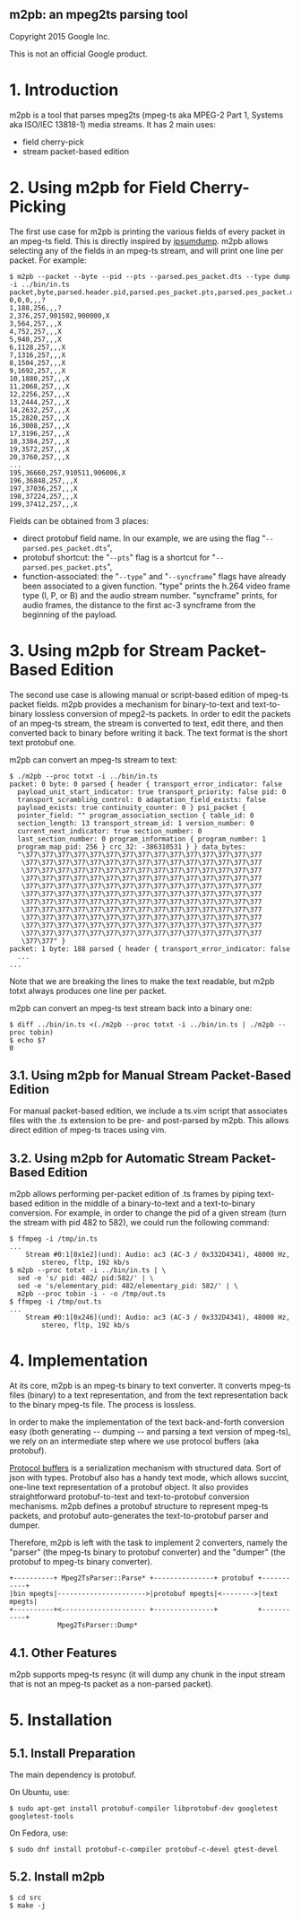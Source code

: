 m2pb: an mpeg2ts parsing tool
-----------------------------

Copyright 2015 Google Inc.

This is not an official Google product.


# 1. Introduction

m2pb is a tool that parses mpeg2ts (mpeg-ts aka MPEG-2 Part 1, Systems
aka ISO/IEC 13818-1) media streams. It has 2 main uses:

* field cherry-pick
* stream packet-based edition


# 2. Using m2pb for Field Cherry-Picking

The first use case for m2pb is printing the various fields of every
packet in an mpeg-ts field. This is directly inspired by
[ipsumdump](http://www.read.seas.harvard.edu/~kohler/ipsumdump/).
m2pb allows selecting any of the fields in an mpeg-ts stream, and will
print one line per packet. For example:


```
$ m2pb --packet --byte --pid --pts --parsed.pes_packet.dts --type dump -i ../bin/in.ts
packet,byte,parsed.header.pid,parsed.pes_packet.pts,parsed.pes_packet.dts,type
0,0,0,,,?
1,188,256,,,?
2,376,257,901502,900000,X
3,564,257,,,X
4,752,257,,,X
5,940,257,,,X
6,1128,257,,,X
7,1316,257,,,X
8,1504,257,,,X
9,1692,257,,,X
10,1880,257,,,X
11,2068,257,,,X
12,2256,257,,,X
13,2444,257,,,X
14,2632,257,,,X
15,2820,257,,,X
16,3008,257,,,X
17,3196,257,,,X
18,3384,257,,,X
19,3572,257,,,X
20,3760,257,,,X
...
195,36660,257,910511,906006,X
196,36848,257,,,X
197,37036,257,,,X
198,37224,257,,,X
199,37412,257,,,X
```

Fields can be obtained from 3 places:

* direct protobuf field name. In our example, we are using
  the flag "`--parsed.pes_packet.dts`",
* protobuf shortcut: the "`--pts`" flag is a shortcut for
  "`--parsed.pes_packet.pts`",
* function-associated: the "`--type`" and "`--syncframe`" flags have already
  been associated to a given function. "type" prints the h.264 video frame
  type (I, P, or B) and the audio stream number. "syncframe" prints, for
  audio frames, the distance to the first ac-3 syncframe from the
  beginning of the payload.


# 3. Using m2pb for Stream Packet-Based Edition

The second use case is allowing manual or script-based edition of
mpeg-ts packet fields. m2pb provides a mechanism for binary-to-text
and text-to-binary lossless conversion of mpeg2-ts packets. In order to edit
the packets of an mpeg-ts stream, the stream is converted to text,
edit there, and then converted back to binary before writing it back.
The text format is the short text protobuf one.

m2pb can convert an mpeg-ts stream to text:

```
$ ./m2pb --proc totxt -i ../bin/in.ts
packet: 0 byte: 0 parsed { header { transport_error_indicator: false
  payload_unit_start_indicator: true transport_priority: false pid: 0
  transport_scrambling_control: 0 adaptation_field_exists: false
  payload_exists: true continuity_counter: 0 } psi_packet {
  pointer_field: "" program_association_section { table_id: 0
  section_length: 13 transport_stream_id: 1 version_number: 0
  current_next_indicator: true section_number: 0
  last_section_number: 0 program_information { program_number: 1
  program_map_pid: 256 } crc_32: -386310531 } } data_bytes:
  "\377\377\377\377\377\377\377\377\377\377\377\377\377\377\377
   \377\377\377\377\377\377\377\377\377\377\377\377\377\377\377
   \377\377\377\377\377\377\377\377\377\377\377\377\377\377\377
   \377\377\377\377\377\377\377\377\377\377\377\377\377\377\377
   \377\377\377\377\377\377\377\377\377\377\377\377\377\377\377
   \377\377\377\377\377\377\377\377\377\377\377\377\377\377\377
   \377\377\377\377\377\377\377\377\377\377\377\377\377\377\377
   \377\377\377\377\377\377\377\377\377\377\377\377\377\377\377
   \377\377\377\377\377\377\377\377\377\377\377\377\377\377\377
   \377\377\377\377\377\377\377\377\377\377\377\377\377\377\377
   \377\377\377\377\377\377\377\377\377\377\377\377\377\377\377
   \377\377" }
packet: 1 byte: 188 parsed { header { transport_error_indicator: false
  ...
...
```

Note that we are breaking the lines to make the text readable, but
m2pb totxt always produces one line per packet.


m2pb can convert an mpeg-ts text stream back into a binary one:

```
$ diff ../bin/in.ts <(./m2pb --proc totxt -i ../bin/in.ts | ./m2pb --proc tobin)
$ echo $?
0
```

## 3.1. Using m2pb for Manual Stream Packet-Based Edition

For manual packet-based edition, we include a ts.vim script that
associates files with the .ts extension to be pre- and post-parsed
by m2pb. This allows direct edition of mpeg-ts traces using vim.


## 3.2. Using m2pb for Automatic Stream Packet-Based Edition

m2pb allows performing per-packet edition of .ts frames by piping
text-based edition in the middle of a binary-to-text and a
text-to-binary conversion. For example, in order to change the pid of
a given stream (turn the stream with pid 482 to 582), we could run
the following command:

```
$ ffmpeg -i /tmp/in.ts
...
    Stream #0:1[0x1e2](und): Audio: ac3 (AC-3 / 0x332D4341), 48000 Hz,
        stereo, fltp, 192 kb/s
$ m2pb --proc totxt -i ../bin/in.ts | \
  sed -e 's/ pid: 482/ pid:582/' | \
  sed -e 's/elementary_pid: 482/elementary_pid: 582/' | \
  m2pb --proc tobin -i - -o /tmp/out.ts
$ ffmpeg -i /tmp/out.ts
...
    Stream #0:1[0x246](und): Audio: ac3 (AC-3 / 0x332D4341), 48000 Hz,
        stereo, fltp, 192 kb/s
```

# 4. Implementation

At its core, m2pb is an mpeg-ts binary to text converter. It converts
mpeg-ts files (binary) to a text representation, and from the text
representation back to the binary mpeg-ts file. The process is lossless.

In order to make the implementation of the text back-and-forth conversion
easy (both generating -- dumping -- and parsing a text version of
mpeg-ts), we rely on an intermediate step where we use protocol buffers
(aka protobuf).

[Protocol buffers](https://developers.google.com/protocol-buffers/) is
a serialization mechanism with structured data. Sort of json with
types. Protobuf also has a handy text mode, which allows succint,
one-line text representation of a protobuf object. It also provides
straightforward protobuf-to-text and text-to-protobuf conversion
mechanisms. m2pb defines a protobuf structure to represent mpeg-ts
packets, and protobuf auto-generates the text-to-protobuf parser
and dumper.

Therefore, m2pb is left with the task to implement 2 converters,
namely the "parser" (the mpeg-ts binary to protobuf converter) and
the "dumper" (the protobuf to mpeg-ts binary converter).


    +----------+ Mpeg2TsParser::Parse* +---------------+ protobuf +-----------+
    |bin mpegts|---------------------->|protobuf mpegts|<-------->|text mpegts|
    +----------+<--------------------- +---------------+          +-----------+
                Mpeg2TsParser::Dump*


## 4.1. Other Features

m2pb supports mpeg-ts resync (it will dump any chunk in the input stream
that is not an mpeg-ts packet as a non-parsed packet).



# 5. Installation

## 5.1. Install Preparation

The main dependency is protobuf.

On Ubuntu, use:
```
$ sudo apt-get install protobuf-compiler libprotobuf-dev googletest googletest-tools
```

On Fedora, use:
```
$ sudo dnf install protobuf-c-compiler protobuf-c-devel gtest-devel
```


## 5.2. Install m2pb

```
$ cd src
$ make -j
```
